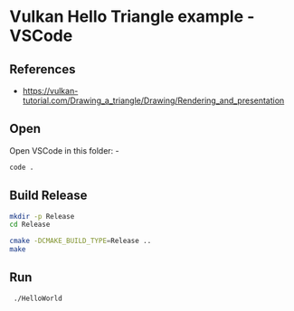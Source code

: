 
# Vulkan Hello Triangle example - VSCode

## References

- <https://vulkan-tutorial.com/Drawing_a_triangle/Drawing/Rendering_and_presentation>

## Open

Open VSCode in this folder: -

```bash
code .
```

## Build Release

```bash
mkdir -p Release
cd Release

cmake -DCMAKE_BUILD_TYPE=Release ..
make
```

## Run

```bash
 ./HelloWorld
```
